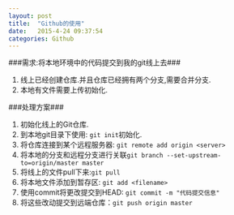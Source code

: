 ```yaml
---
layout: post
title:  "Github的使用"
date:   2015-4-24 09:37:54
categories: Github
---
```

###需求:将本地环境中的代码提交到我的git线上去###
1. 线上已经创建仓库.并且仓库已经拥有两个分支,需要合并分支.
2. 本地有文件需要上传初始化.

###处理方案###
1. 初始化线上的Git仓库.
2. 到本地git目录下使用: `git init`初始化. 
3. 将仓库连接到某个远程服务器: `git remote add origin <server>`
4. 将本地的分支和远程分支进行关联`git branch --set-upstream-to=origin/master master`
4. 将线上的文件pull下来:`git pull`
5. 将本地文件添加到暂存区: `git add <filename>`
6. 使用commit将更改提交到HEAD: `git commit -m "代码提交信息"`
7. 将这些改动提交到远端仓库：`git push origin master` 

